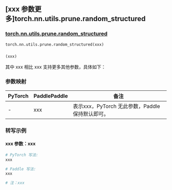 ## [xxx 参数更多]torch.nn.utils.prune.random_structured

### [torch.nn.utils.prune.random_structured](https://pytorch.org/docs/stable/generated/torch.nn.utils.prune.random_structured.html#torch.nn.utils.prune.random_structured)

```python
torch.nn.utils.prune.random_structured(xxx)
```

### []()

```python
(xxx)
```

其中 xxx 相比 xxx 支持更多其他参数，具体如下：

### 参数映射

| PyTorch | PaddlePaddle | 备注 |
| ------- | ------------ | ---- |
|    -    |    xxx    | 表示xxx，PyTorch 无此参数，Paddle 保持默认即可。 |

### 转写示例

#### xxx 参数：xxx
``` python
# PyTorch 写法:
xxx

# Paddle 写法:
xxx

# 注：xxx
```
